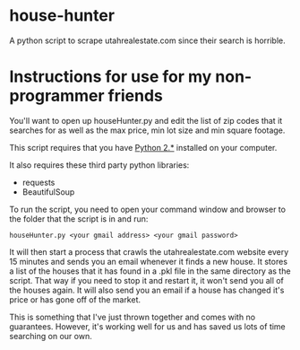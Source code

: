 house-hunter
===========

A python script to scrape utahrealestate.com since their search is horrible.


Instructions for use for my non-programmer friends
==================================================

You'll want to open up houseHunter.py and edit the list of zip codes that it searches for as well as the max price, min lot size and min square footage.

This script requires that you have [Python 2.*](http://python.org/download/) installed on your computer.

It also requires these third party python libraries:
- requests
- BeautifulSoup


To run the script, you need to open your command window and browser to the folder that the script is in and run: 
```
houseHunter.py <your gmail address> <your gmail password>
```

It will then start a process that crawls the utahrealestate.com website every 15 minutes and sends you an email whenever it finds a new house. It stores a list of the houses that it has found in a .pkl file in the same directory as the script. That way if you need to stop it and restart it, it won't send you all of the houses again. It will also send you an email if a house has changed it's price or has gone off of the market.

This is something that I've just thrown together and comes with no guarantees. However, it's working well for us and has saved us lots of time searching on our own.